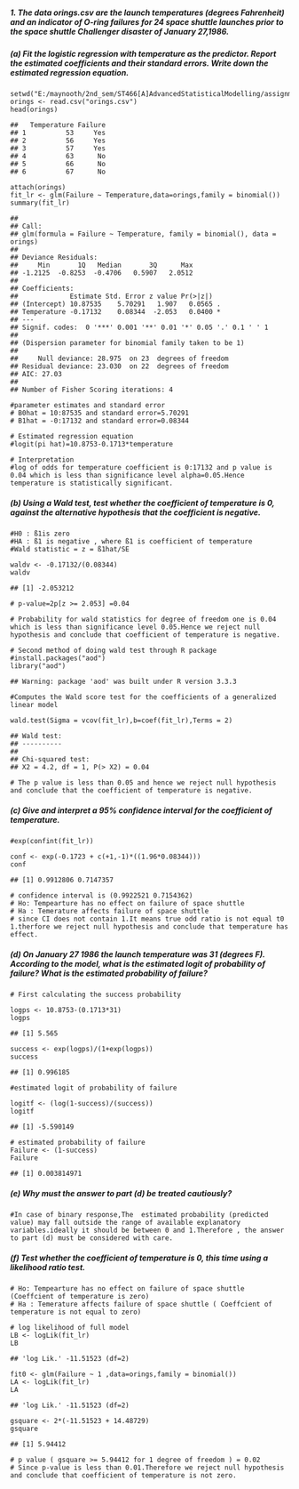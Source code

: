 ##### 1. The data orings.csv are the launch temperatures (degrees Fahrenheit) and an indicator of O-ring failures for 24 space shuttle launches prior to the space shuttle Challenger disaster of January 27,1986.

##### (a) Fit the logistic regression with temperature as the predictor. Report the estimated coefficients and their standard errors. Write down the estimated regression equation.

    setwd("E:/maynooth/2nd_sem/ST466[A]AdvancedStatisticalModelling/assignment/3")
    orings <- read.csv("orings.csv")
    head(orings)

    ##   Temperature Failure
    ## 1          53     Yes
    ## 2          56     Yes
    ## 3          57     Yes
    ## 4          63      No
    ## 5          66      No
    ## 6          67      No

    attach(orings)
    fit_lr <- glm(Failure ~ Temperature,data=orings,family = binomial())
    summary(fit_lr)

    ## 
    ## Call:
    ## glm(formula = Failure ~ Temperature, family = binomial(), data = orings)
    ## 
    ## Deviance Residuals: 
    ##     Min       1Q   Median       3Q      Max  
    ## -1.2125  -0.8253  -0.4706   0.5907   2.0512  
    ## 
    ## Coefficients:
    ##             Estimate Std. Error z value Pr(>|z|)  
    ## (Intercept) 10.87535    5.70291   1.907   0.0565 .
    ## Temperature -0.17132    0.08344  -2.053   0.0400 *
    ## ---
    ## Signif. codes:  0 '***' 0.001 '**' 0.01 '*' 0.05 '.' 0.1 ' ' 1
    ## 
    ## (Dispersion parameter for binomial family taken to be 1)
    ## 
    ##     Null deviance: 28.975  on 23  degrees of freedom
    ## Residual deviance: 23.030  on 22  degrees of freedom
    ## AIC: 27.03
    ## 
    ## Number of Fisher Scoring iterations: 4

    #parameter estimates and standard error
    # B0hat = 10:87535 and standard error=5.70291
    # B1hat = -0:17132 and standard error=0.08344

    # Estimated regression equation
    #logit(pi hat)=10.8753-0.1713*temperature

    # Interpretation 
    #log of odds for temperature coefficient is 0:17132 and p value is 0.04 which is less than significance level alpha=0.05.Hence temperature is statistically significant.

##### (b) Using a Wald test, test whether the coefficient of temperature is 0, against the alternative hypothesis that the coefficient is negative.

    #H0 : ß1is zero
    #HA : ß1 is negative , where ß1 is coefficient of temperature
    #Wald statistic = z = ß1hat/SE

    waldv <- -0.17132/(0.08344)
    waldv

    ## [1] -2.053212

    # p-value=2p[z >= 2.053] =0.04

    # Probability for wald statistics for degree of freedom one is 0.04 which is less than significance level 0.05.Hence we reject null hypothesis and conclude that coefficient of temperature is negative. 

    # Second method of doing wald test through R package
    #install.packages("aod")
    library("aod")

    ## Warning: package 'aod' was built under R version 3.3.3

    #Computes the Wald score test for the coefficients of a generalized linear model

    wald.test(Sigma = vcov(fit_lr),b=coef(fit_lr),Terms = 2)

    ## Wald test:
    ## ----------
    ## 
    ## Chi-squared test:
    ## X2 = 4.2, df = 1, P(> X2) = 0.04

    # The p value is less than 0.05 and hence we reject null hypothesis and conclude that the coefficient of temperature is negative.

##### (c) Give and interpret a 95% confidence interval for the coefficient of temperature.

    #exp(confint(fit_lr))

    conf <- exp(-0.1723 + c(+1,-1)*((1.96*0.08344)))
    conf

    ## [1] 0.9912806 0.7147357

    # confidence interval is (0.9922521 0.7154362)
    # Ho: Tempearture has no effect on failure of space shuttle
    # Ha : Temerature affects failure of space shuttle
    # since CI does not contain 1.It means true odd ratio is not equal t0 1.therfore we reject null hypothesis and conclude that temperature has effect.

##### (d) On January 27 1986 the launch temperature was 31 (degrees F). According to the model, what is the estimated logit of probability of failure? What is the estimated probability of failure?

    # First calculating the success probability

    logps <- 10.8753-(0.1713*31)
    logps

    ## [1] 5.565

    success <- exp(logps)/(1+exp(logps))
    success

    ## [1] 0.996185

    #estimated logit of probability of failure

    logitf <- (log(1-success)/(success))
    logitf

    ## [1] -5.590149

    # estimated probability of failure
    Failure <- (1-success)
    Failure

    ## [1] 0.003814971

##### (e) Why must the answer to part (d) be treated cautiously?

    #In case of binary response,The  estimated probability (predicted value) may fall outside the range of available explanatory variables.ideally it should be between 0 and 1.Therefore , the answer to part (d) must be considered with care.

##### (f) Test whether the coefficient of temperature is 0, this time using a likelihood ratio test.

    # Ho: Tempearture has no effect on failure of space shuttle (Coeffcient of temperature is zero)
    # Ha : Temerature affects failure of space shuttle ( Coeffcient of temperature is not equal to zero)

    # log likelihood of full model
    LB <- logLik(fit_lr)
    LB

    ## 'log Lik.' -11.51523 (df=2)

    fit0 <- glm(Failure ~ 1 ,data=orings,family = binomial())
    LA <- logLik(fit_lr)
    LA

    ## 'log Lik.' -11.51523 (df=2)

    gsquare <- 2*(-11.51523 + 14.48729)
    gsquare

    ## [1] 5.94412

    # p value ( gsquare >= 5.94412 for 1 degree of freedom ) = 0.02
    # Since p-value is less than 0.01.Therefore we reject null hypothesis and conclude that coefficient of temperature is not zero.
